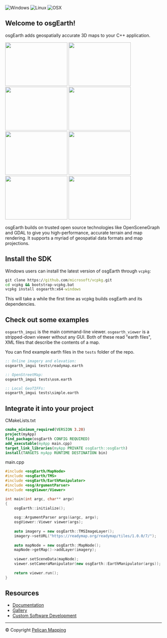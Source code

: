 ![Windows](https://github.com/gwaldron/osgearth/actions/workflows/windows.yml/badge.svg)
![Linux](https://github.com/gwaldron/osgearth/actions/workflows/linux.yml/badge.svg)
![OSX](https://github.com/gwaldron/osgearth/actions/workflows/macos.yml/badge.svg)


## Welcome to osgEarth!

osgEarth adds geospatially accurate 3D maps to your C++ application.

<img src="https://github.com/user-attachments/assets/a0b1c650-442a-4e6d-88e6-42a5c92083b8" width="200" height="140"/>
<img src="https://github.com/user-attachments/assets/08d0f8c0-49e1-41a8-8b97-d663337f1cbb" width="200" height="140"/>
<img src="https://github.com/user-attachments/assets/575315e1-e2ae-43ec-8a97-83bafcfa9131" width="200" height="140"/>
<img src="https://github.com/user-attachments/assets/24971c79-f93c-48eb-ab79-161bb35beae4" width="200" height="140"/>
<img src="https://github.com/user-attachments/assets/cf40e4a9-429d-4cac-9464-f9825149e7f2" width="200" height="140"/>
<img src="https://github.com/user-attachments/assets/1cd49290-9b2d-42ec-a8c3-9c1c38eb673c" width="200" height="140"/>
<img src="https://github.com/user-attachments/assets/bfd869fd-32b5-48b5-a037-4951f812b757" width="200" height="140"/>
<img src="https://github.com/user-attachments/assets/1876fffb-e683-4fa9-9521-cdd9795dea85" width="200" height="140"/>

osgEarth builds on trusted open source technologies like OpenSceneGraph and GDAL to give you high-performance, accurate terrain and map rendering. It supports a myriad of geospatial data formats and map projections.

## Install the SDK

Windows users can install the latest version of osgEarth through `vcpkg`:
```bat
git clone https://github.com/microsoft/vcpkg.git
cd vcpkg && bootstrap-vcpkg.bat
vcpkg install osgearth:x64-windows
```
This will take a while the first time as vcpkg builds osgEarth and its dependencies.

## Check out some examples

`osgearth_imgui` is the main command-line viewer. `osgearth_viewer` is a stripped-down viewer without any GUI.
Both of these read "earth files", XML files that describe the contents of a map.

You can find example earth files in the `tests` folder of the repo.

```bat
:: Online imagery and elevation:
osgearth_imgui tests\readymap.earth

:: OpenStreetMap:
osgearth_imgui tests\osm.earth

:: Local GeoTIFFs:
osgearth_imgui tests\simple.earth 
```

## Integrate it into your project

CMakeLists.txt
```cmake
cmake_minimum_required(VERSION 3.20)
project(myApp)
find_package(osgEarth CONFIG REQUIRED)
add_executable(myApp main.cpp)
target_link_libraries(myApp PRIVATE osgEarth::osgEarth)
install(TARGETS myApp RUNTIME DESTINATION bin)
```
main.cpp
```c++
#include <osgEarth/MapNode>
#include <osgEarth/TMS>
#include <osgEarth/EarthManipulator>
#include <osg/ArgumentParser>
#include <osgViewer/Viewer>

int main(int argc, char** argv)
{
    osgEarth::initialize();
    
    osg::ArgumentParser args(&argc, argv);
    osgViewer::Viewer viewer(args);
    
    auto imagery = new osgEarth::TMSImageLayer();
    imagery->setURL("https://readymap.org/readymap/tiles/1.0.0/7/");
    
    auto mapNode = new osgEarth::MapNode();
    mapNode->getMap()->addLayer(imagery);
    
    viewer.setSceneData(mapNode);
    viewer.setCameraManipulator(new osgEarth::EarthManipulator(args));
    
    return viewer.run();
}
```

## Resources

* [Documentation](http://docs.osgearth.org/en/latest/) 
* [Gallery](https://www.pelicanmapping.com/home-1/opensource)
* [Custom Software Development](https://www.pelicanmapping.com/software)

---
© Copyright [Pelican Mapping](http://pelicanmapping.com)
